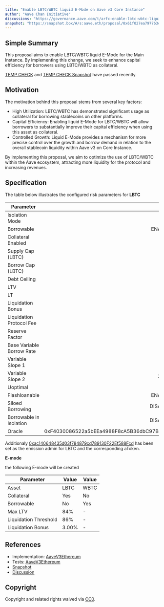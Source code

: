 ```yaml
---
title: "Enable LBTC/WBTC liquid E-Mode on Aave v3 Core Instance"
author: "Aave Chan Initiative"
discussions: "https://governance.aave.com/t/arfc-enable-lbtc-wbtc-liquid-e-mode-on-aave-v3-core-instance/20142"
snapshot: "https://snapshot.box/#/s:aave.eth/proposal/0x61f027ea797763c9e01736693570141a27a0a5d4517a6b63d0fd84474e8be995"
---
```


## Simple Summary

This proposal aims to enable LBTC/WBTC liquid E-Mode for the Main Instance. By implementing this change, we seek to enhance capital efficiency for borrowers using LBTC/WBTC as collateral.

[TEMP CHECK](https://governance.aave.com/t/temp-check-onboard-enable-lbtc-wbtc-liquid-e-mode-on-aave-v3-core-instance/19968/7) and [TEMP CHECK Snapshot](https://snapshot.box/#/s:aave.eth/proposal/0x8fdee3ec7a301f9fba2e4c048227257070645d636b09a7afb369ee9c002ad764) have passed recently.

## Motivation

The motivation behind this proposal stems from several key factors:

- High Utilization: LBTC/WBTC has demonstrated significant usage as collateral for borrowing stablecoins on other platforms.
- Capital Efficiency: Enabling liquid E-Mode for LBTC/WBTC will allow borrowers to substantially improve their capital efficiency when using this asset as collateral.
- Controlled Growth: Liquid E-Mode provides a mechanism for more precise control over the growth and borrow demand in relation to the overall stablecoin liquidity within Aave v3 on Core Instance.

By implementing this proposal, we aim to optimize the use of LBTC/WBTC within the Aave ecosystem, attracting more liquidity for the protocol and increasing revenues.

## Specification

The table below illustrates the configured risk parameters for **LBTC**

| Parameter                 |                                      Value |
| ------------------------- | -----------------------------------------: |
| Isolation Mode            |                                      false |
| Borrowable                |                                    ENABLED |
| Collateral Enabled        |                                       true |
| Supply Cap (LBTC)         |                                        800 |
| Borrow Cap (LBTC)         |                                         80 |
| Debt Ceiling              |                                      USD 0 |
| LTV                       |                                       70 % |
| LT                        |                                       75 % |
| Liquidation Bonus         |                                      8.5 % |
| Liquidation Protocol Fee  |                                       10 % |
| Reserve Factor            |                                       50 % |
| Base Variable Borrow Rate |                                        0 % |
| Variable Slope 1          |                                        4 % |
| Variable Slope 2          |                                      300 % |
| Uoptimal                  |                                       45 % |
| Flashloanable             |                                    ENABLED |
| Siloed Borrowing          |                                   DISABLED |
| Borrowable in Isolation   |                                   DISABLED |
| Oracle                    | 0xF4030086522a5bEEa4988F8cA5B36dbC97BeE88c |

Additionaly [0xac140648435d03f784879cd789130F22Ef588Fcd](https://etherscan.io/address/0xac140648435d03f784879cd789130F22Ef588Fcd) has been set as the emission admin for LBTC and the corresponding aToken.

**E-mode**

the following E-mode will be created

| Parameter             | Value | Value |
| --------------------- | ----- | ----- |
| Asset                 | LBTC  | WBTC  |
| Collateral            | Yes   | No    |
| Borrowable            | No    | Yes   |
| Max LTV               | 84%   | -     |
| Liquidation Threshold | 86%   | -     |
| Liquidation Bonus     | 3.00% | -     |

## References

- Implementation: [AaveV3Ethereum](https://github.com/bgd-labs/aave-proposals-v3/blob/main/src/20241223_AaveV3Ethereum_EnableLBTCWBTCLiquidEModeOnAavev3CoreInstance/AaveV3Ethereum_EnableLBTCWBTCLiquidEModeOnAavev3CoreInstance_20241223.sol)
- Tests: [AaveV3Ethereum](https://github.com/bgd-labs/aave-proposals-v3/blob/main/src/20241223_AaveV3Ethereum_EnableLBTCWBTCLiquidEModeOnAavev3CoreInstance/AaveV3Ethereum_EnableLBTCWBTCLiquidEModeOnAavev3CoreInstance_20241223.t.sol)
- [Snapshot](https://snapshot.box/#/s:aave.eth/proposal/0x61f027ea797763c9e01736693570141a27a0a5d4517a6b63d0fd84474e8be995)
- [Discussion](https://governance.aave.com/t/arfc-enable-lbtc-wbtc-liquid-e-mode-on-aave-v3-core-instance/20142)

## Copyright

Copyright and related rights waived via [CC0](https://creativecommons.org/publicdomain/zero/1.0/).
